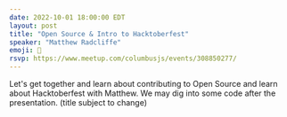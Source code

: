 ```yaml
---
date: 2022-10-01 18:00:00 EDT
layout: post
title: "Open Source & Intro to Hacktoberfest"
speaker: "Matthew Radcliffe"
emoji: 🎤
rsvp: https://www.meetup.com/columbusjs/events/308850277/
---
```


Let's get together and learn about contributing to Open Source and learn about Hacktoberfest with Matthew. We may dig into some code after the presentation.
(title subject to change)
